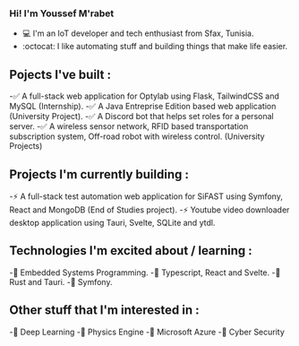 ### Hi! I'm Youssef M'rabet
- :computer: I'm an IoT developer and tech enthusiast from Sfax, Tunisia.
- :octocat: I like automating stuff and building things that make life easier.

## Pojects I've built :
-✅ A full-stack web application for Optylab using Flask, TailwindCSS and MySQL (Internship).
-✅ A Java Entreprise Edition based web application (University Project).
-✅ A Discord bot that helps set roles for a personal server.
-✅ A wireless sensor network, RFID based transportation subscription system, Off-road robot with wireless control. (University Projects)

## Projects I'm currently building :
-⚡ A full-stack test automation web application for SiFAST using Symfony, React and MongoDB (End of Studies project).
-⚡ Youtube video downloader desktop application using Tauri, Svelte, SQLite and ytdl.

## Technologies I'm excited about / learning :
-💖 Embedded Systems Programming.
-💖 Typescript, React and Svelte.
-💖 Rust and Tauri.
-💖 Symfony.

## Other stuff that I'm interested in :
-🔹 Deep Learning
-🔹 Physics Engine
-🔹 Microsoft Azure
-🔹 Cyber Security
